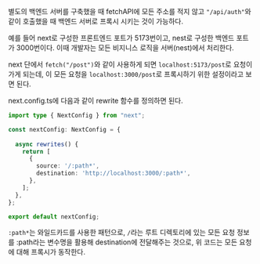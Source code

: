 별도의 백엔드 서버를 구축했을 때 fetchAPI에 모든 주소를 적지 않고 `"/api/auth"`와 같이 호출했을 때 백엔드 서버로 프록시 시키는 것이 가능하다.

예를 들어 next로 구성한 프론트엔드 포트가 5173번이고, nest로 구성한 백엔드 포트가 3000번이다. 이때 개발자는 모든 비지니스 로직을 서버(nest)에서 처리한다.

next 단에서 `fetch("/post")`와 같이 사용하게 되면 `localhost:5173/post`로 요청이 가게 되는데, 이 모든 요청을 `localhost:3000/post`로 프록시하기 위한 설정이라고 보면 된다.

next.config.ts에 다음과 같이 rewrite 함수를 정의하면 된다.

```ts
import type { NextConfig } from "next";

const nextConfig: NextConfig = {
  
  async rewrites() {
    return [
      {
        source: '/:path*',
        destination: 'http://localhost:3000/:path*',
      },
    ];
  },
};

export default nextConfig;
```

`:path*`는 와일드카드를 사용한 패턴으로, `/`라는 루트 디렉토리에 있는 모든 요청 정보를 :path라는 변수명을 활용해 destination에 전달해주는 것으로, 위 코드는 모든 요청에 대해 프록시가 동작한다.